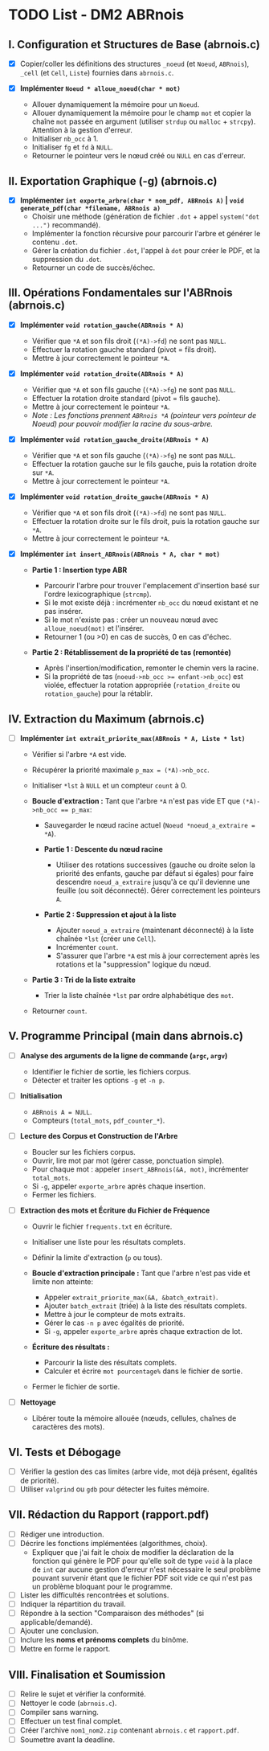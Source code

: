# TODO List - DM2 ABRnois

## I. Configuration et Structures de Base (abrnois.c)

- [x] Copier/coller les définitions des structures `_noeud` (et `Noeud`, `ABRnois`), `_cell` (et `Cell`, `Liste`) fournies dans `abrnois.c`.

- [x] **Implémenter `Noeud * alloue_noeud(char * mot)`**
  - Allouer dynamiquement la mémoire pour un `Noeud`.
  - Allouer dynamiquement la mémoire pour le champ `mot` et copier la chaîne `mot` passée en argument (utiliser `strdup` ou `malloc` + `strcpy`). Attention à la gestion d'erreur.
  - Initialiser `nb_occ` à 1.
  - Initialiser `fg` et `fd` à `NULL`.
  - Retourner le pointeur vers le nœud créé ou `NULL` en cas d'erreur.

## II. Exportation Graphique (-g) (abrnois.c)

- [x] **Implémenter `int exporte_arbre(char * nom_pdf, ABRnois A)` | `void generate_pdf(char *filename, ABRnois a)`**
  - Choisir une méthode (génération de fichier `.dot` + appel `system("dot ...")` recommandé).
  - Implémenter la fonction récursive pour parcourir l'arbre et générer le contenu `.dot`.
  - Gérer la création du fichier `.dot`, l'appel à `dot` pour créer le PDF, et la suppression du `.dot`.
  - Retourner un code de succès/échec.

## III. Opérations Fondamentales sur l'ABRnois (abrnois.c)

- [x] **Implémenter `void rotation_gauche(ABRnois * A)`**
  - Vérifier que `*A` et son fils droit (`(*A)->fd`) ne sont pas `NULL`.
  - Effectuer la rotation gauche standard (pivot = fils droit).
  - Mettre à jour correctement le pointeur `*A`.

- [x] **Implémenter `void rotation_droite(ABRnois * A)`**
  - Vérifier que `*A` et son fils gauche (`(*A)->fg`) ne sont pas `NULL`.
  - Effectuer la rotation droite standard (pivot = fils gauche).
  - Mettre à jour correctement le pointeur `*A`.
  - _Note : Les fonctions prennent `ABRnois *A` (pointeur vers pointeur de Noeud) pour pouvoir modifier la racine du sous-arbre._

- [x] **Implémenter `void rotation_gauche_droite(ABRnois * A)`**
  - Vérifier que `*A` et son fils gauche (`(*A)->fg`) ne sont pas `NULL`.
  - Effectuer la rotation gauche sur le fils gauche, puis la rotation droite sur `*A`.
  - Mettre à jour correctement le pointeur `*A`.

- [x] **Implémenter `void rotation_droite_gauche(ABRnois * A)`**
  - Vérifier que `*A` et son fils droit (`(*A)->fd`) ne sont pas `NULL`.
  - Effectuer la rotation droite sur le fils droit, puis la rotation gauche sur `*A`.
  - Mettre à jour correctement le pointeur `*A`.

- [x] **Implémenter `int insert_ABRnois(ABRnois * A, char * mot)`**
  - **Partie 1 : Insertion type ABR**
    - Parcourir l'arbre pour trouver l'emplacement d'insertion basé sur l'ordre lexicographique (`strcmp`).
    - Si le mot existe déjà : incrémenter `nb_occ` du nœud existant et ne pas insérer.
    - Si le mot n'existe pas : créer un nouveau nœud avec `alloue_noeud(mot)` et l'insérer.
    - Retourner 1 (ou >0) en cas de succès, 0 en cas d'échec.

  - **Partie 2 : Rétablissement de la propriété de tas (remontée)**
    - Après l'insertion/modification, remonter le chemin vers la racine.
    - Si la propriété de tas (`noeud->nb_occ >= enfant->nb_occ`) est violée, effectuer la rotation appropriée (`rotation_droite` ou `rotation_gauche`) pour la rétablir.

## IV. Extraction du Maximum (abrnois.c)

- [ ] **Implémenter `int extrait_priorite_max(ABRnois * A, Liste * lst)`**
  - Vérifier si l'arbre `*A` est vide.
  - Récupérer la priorité maximale `p_max = (*A)->nb_occ`.
  - Initialiser `*lst` à `NULL` et un compteur `count` à 0.

  - **Boucle d'extraction :** Tant que l'arbre `*A` n'est pas vide ET que `(*A)->nb_occ == p_max`:
    - Sauvegarder le nœud racine actuel (`Noeud *noeud_a_extraire = *A`).

    - **Partie 1 : Descente du nœud racine**
      - Utiliser des rotations successives (gauche ou droite selon la priorité des enfants, gauche par défaut si égales) pour faire descendre `noeud_a_extraire` jusqu'à ce qu'il devienne une feuille (ou soit déconnecté). Gérer correctement les pointeurs `A`.

    - **Partie 2 : Suppression et ajout à la liste**
      - Ajouter `noeud_a_extraire` (maintenant déconnecté) à la liste chaînée `*lst` (créer une `Cell`).
      - Incrémenter `count`.
      - S'assurer que l'arbre `*A` est mis à jour correctement après les rotations et la "suppression" logique du nœud.

  - **Partie 3 : Tri de la liste extraite**
    - Trier la liste chaînée `*lst` par ordre alphabétique des `mot`.
  - Retourner `count`.

## V. Programme Principal (main dans abrnois.c)

- [ ] **Analyse des arguments de la ligne de commande (`argc`, `argv`)**
  - Identifier le fichier de sortie, les fichiers corpus.
  - Détecter et traiter les options `-g` et `-n p`.

- [ ] **Initialisation**
  - `ABRnois A = NULL`.
  - Compteurs (`total_mots`, `pdf_counter_*`).

- [ ] **Lecture des Corpus et Construction de l'Arbre**
  - Boucler sur les fichiers corpus.
  - Ouvrir, lire mot par mot (gérer casse, ponctuation simple).
  - Pour chaque mot : appeler `insert_ABRnois(&A, mot)`, incrémenter `total_mots`.
  - Si `-g`, appeler `exporte_arbre` après chaque insertion.
  - Fermer les fichiers.

- [ ] **Extraction des mots et Écriture du Fichier de Fréquence**
  - Ouvrir le fichier `frequents.txt` en écriture.
  - Initialiser une liste pour les résultats complets.
  - Définir la limite d'extraction (`p` ou tous).

  - **Boucle d'extraction principale :** Tant que l'arbre n'est pas vide et limite non atteinte:
    - Appeler `extrait_priorite_max(&A, &batch_extrait)`.
    - Ajouter `batch_extrait` (triée) à la liste des résultats complets.
    - Mettre à jour le compteur de mots extraits.
    - Gérer le cas `-n p` avec égalités de priorité.
    - Si `-g`, appeler `exporte_arbre` après chaque extraction de lot.

  - **Écriture des résultats :**
    - Parcourir la liste des résultats complets.
    - Calculer et écrire `mot pourcentage%` dans le fichier de sortie.
  - Fermer le fichier de sortie.

- [ ] **Nettoyage**
  - Libérer toute la mémoire allouée (nœuds, cellules, chaînes de caractères des mots).

## VI. Tests et Débogage

- [ ] Vérifier la gestion des cas limites (arbre vide, mot déjà présent, égalités de priorité).
- [ ] Utiliser `valgrind` ou `gdb` pour détecter les fuites mémoire.

## VII. Rédaction du Rapport (rapport.pdf)

- [ ] Rédiger une introduction.
- [ ] Décrire les fonctions implémentées (algorithmes, choix).
  - Expliquer que j'ai fait le choix de modifier la déclaration de la fonction qui génère le PDF pour qu'elle soit de type `void` à la place de `int` car aucune gestion d'erreur n'est nécessaire le seul problème pouvant survenir étant que le fichier PDF soit vide ce qui n'est pas un problème bloquant pour le programme.
- [ ] Lister les difficultés rencontrées et solutions.
- [ ] Indiquer la répartition du travail.
- [ ] Répondre à la section "Comparaison des méthodes" (si applicable/demandé).
- [ ] Ajouter une conclusion.
- [ ] Inclure les **noms et prénoms complets** du binôme.
- [ ] Mettre en forme le rapport.

## VIII. Finalisation et Soumission

- [ ] Relire le sujet et vérifier la conformité.
- [ ] Nettoyer le code (`abrnois.c`).
- [ ] Compiler sans warning.
- [ ] Effectuer un test final complet.
- [ ] Créer l'archive `nom1_nom2.zip` contenant `abrnois.c` et `rapport.pdf`.
- [ ] Soumettre avant la deadline.
